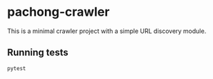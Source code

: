 # pachong-crawler

This is a minimal crawler project with a simple URL discovery module.

## Running tests

```
pytest
```
